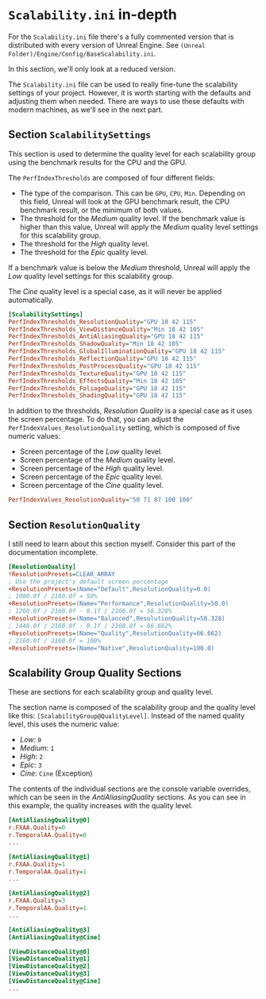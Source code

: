 # `Scalability.ini` in-depth

For the `Scalability.ini` file there's a fully commented version that is distributed with every version of Unreal Engine.
See `(Unreal Folder)/Engine/Config/BaseScalability.ini`.

In this section, we'll only look at a reduced version.

The `Scalability.ini` file can be used to really fine-tune the scalability settings of your project.
However, it is worth starting with the defaults and adjusting them when needed.
There are ways to use these defaults with modern machines, as we'll see in the next part.

## Section `ScalabilitySettings`

This section is used to determine the quality level for each scalability group using the benchmark results for the CPU and the GPU.

The `PerfIndexThresholds` are composed of four different fields:

- The type of the comparison. 
  This can be `GPU`, `CPU`, `Min`.
  Depending on this field, Unreal will look at the GPU benchmark result, the CPU benchmark result, or the minimum of both values.
- The threshold for the _Medium_ quality level.
  If the benchmark value is higher than this value, Unreal will apply the _Medium_ quality level settings for this scalability group.
- The threshold for the _High_ quality level.
- The threshold for the _Epic_ quality level.

If a benchmark value is below the _Medium_ threshold, Unreal will apply the _Low_ quality level settings for this scalability group.

The _Cine_ quality level is a special case, as it will never be applied automatically.

```ini
[ScalabilitySettings]
PerfIndexThresholds_ResolutionQuality="GPU 18 42 115"
PerfIndexThresholds_ViewDistanceQuality="Min 18 42 105"
PerfIndexThresholds_AntiAliasingQuality="GPU 18 42 115"
PerfIndexThresholds_ShadowQuality="Min 18 42 105"
PerfIndexThresholds_GlobalIlluminationQuality="GPU 18 42 115"
PerfIndexThresholds_ReflectionQuality="GPU 18 42 115"
PerfIndexThresholds_PostProcessQuality="GPU 18 42 115"
PerfIndexThresholds_TextureQuality="GPU 18 42 115"
PerfIndexThresholds_EffectsQuality="Min 18 42 105"
PerfIndexThresholds_FoliageQuality="GPU 18 42 115"
PerfIndexThresholds_ShadingQuality="GPU 18 42 115"
```

In addition to the thresholds, _Resolution Quality_ is a special case as it uses the screen percentage.
To do that, you can adjust the `PerfIndexValues_ResolutionQuality` setting, which is composed of five numeric values:

- Screen percentage of the _Low_ quality level.
- Screen percentage of the _Medium_ quality level.
- Screen percentage of the _High_ quality level.
- Screen percentage of the _Epic_ quality level.
- Screen percentage of the _Cine_ quality level.

```ini
PerfIndexValues_ResolutionQuality="50 71 87 100 100"
```

## Section `ResolutionQuality`

I still need to learn about this section myself.
Consider this part of the documentation incomplete.

```ini
[ResolutionQuality]
!ResolutionPresets=CLEAR_ARRAY
; Use the project's default screen percentage
+ResolutionPresets=(Name="Default",ResolutionQuality=0.0)
; 1080.0f / 2160.0f = 50%
+ResolutionPresets=(Name="Performance",ResolutionQuality=50.0)
; 1260.0f / 2160.0f - 0.1f / 2160.0f = 58.328%
+ResolutionPresets=(Name="Balanced",ResolutionQuality=58.328)
; 1440.0f / 2160.0f - 0.1f / 2160.0f = 66.662%
+ResolutionPresets=(Name="Quality",ResolutionQuality=66.662)
; 2160.0f / 2160.0f = 100%
+ResolutionPresets=(Name="Native",ResolutionQuality=100.0)
```

## Scalability Group Quality Sections

These are sections for each scalability group and quality level.

The section name is composed of the scalability group and the quality level like this: `[ScalabilityGroup@QualityLevel]`.
Instead of the named quality level, this uses the numeric value:

- _Low_: `0`
- _Medium_: `1`
- _High_: `2`
- _Epic_: `3`
- _Cine_: `Cine` (Exception)

The contents of the individual sections are the console variable overrides, which can be seen in the _AntiAliasingQuality_ sections.
As you can see in this example, the quality increases with the quality level.

```ini
[AntiAliasingQuality@0]
r.FXAA.Quality=0
r.TemporalAA.Quality=0
...

[AntiAliasingQuality@1]
r.FXAA.Quality=1
r.TemporalAA.Quality=1
...

[AntiAliasingQuality@2]
r.FXAA.Quality=3
r.TemporalAA.Quality=1
...

[AntiAliasingQuality@3]
[AntiAliasingQuality@Cine]

[ViewDistanceQuality@0]
[ViewDistanceQuality@1]
[ViewDistanceQuality@2]
[ViewDistanceQuality@3]
[ViewDistanceQuality@Cine]
...
```